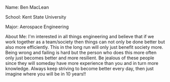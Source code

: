 Name: Ben MacLean 

School: Kent State University 

Major: Aerospace Engineering 

About Me: I'm interested in all things engineering and believe that if we work together as a team/society then things can not only be done better but also more efficiently. This in the long run will only just benefit society more. Being wrong and failing is hard but the person who does this more often only just becomes better and more resilient. Be jealous of these people since they will someday have more experience than you and in turn more knowledge. Always keep striving to become better every day, then just imagine where you will be in 10 years!!
